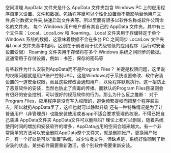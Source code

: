 空间清理  AppData 文件夹是什么
AppData 文件夹包含 Windows PC 上的应用程序自定义设置、文件和数据。包括程序里可以个性化设置而不能影响替他用户文件,临时数据文件夹,快速启动文件夹等。所以里面有很多以软件名称或软件公司命名的文件夹。
每个 Windows 用户帐户都有其自己的 AppData 文件夹。其中有三个文件夹：Local，LocalLow 和 Roaming。
Local 文件夹用于存储特定于单个 Windows 系统的数据，这意味着数据不会在多台 PC 之间同步
LocalLow 文件夹与Local 文件夹基本相同，区别在于前者用于优先级较低的应用程序（运行时安全设置受限）
Roaming 文件夹用于存储将在多个 Windows 系统之间同步的数据。这通常用于存储设置，例如：书签，保存的密码等



有些软件为什么安装到AppData而不是Program Files？
关键是权限问题，这里说的权限问题就是用户账户控制UAC，这是Windows对于系统设置修改、软件安装设置的一道安全权限，而且这些修改会通知用户，以免程序默默执行。这一招防止了恶意软件的安装，当然也防止了病毒的传播。而默认的Program Files目录则会有很好的安全控制，可以很好的规范软件的行为。那么为什么反之推断：
对于Program Files，应用程序是没有写入权限的，避免频繁提权而把整个程序装进去，所以就扔AppData里了，这样也就可以静默升级
还有一种特殊情况是为了让普通用户（非管理员）也能安装使用或者app不适合要求管理员权限，不得已把自己装进 AppData文件夹
AppData文件可以删除吗?
理论上都可以删除，随着系统使用时间的增加和安装软件的增多，AppData占用的空间会越来越大。有一个非常简单的方法可以安全删除AppData整个文件夹，就是删除帐户，更换用户帐户，有一个好处是可以“重置”系统，减少垃圾文件，但缺点是，系统好像回到了新安装的状态，某些软件需要重新激活，极个别软件需要重新安装。

